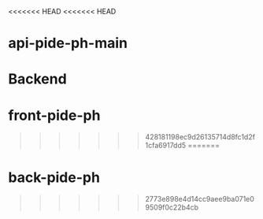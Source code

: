 <<<<<<< HEAD
<<<<<<< HEAD
# api-pide-ph-main
Backend
=======
# front-pide-ph
>>>>>>> 428181198ec9d26135714d8fc1d2f1cfa6917dd5
=======
# back-pide-ph
>>>>>>> 2773e898e4d14cc9aee9ba071e09509f0c22b4cb
